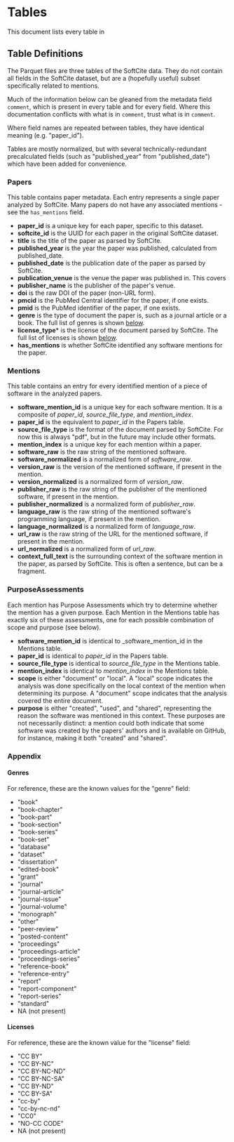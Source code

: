 # Tables

This document lists every table in 

## Table Definitions

The Parquet files are three tables of the SoftCite data.
They do not contain all fields in the SoftCite dataset, but are a (hopefully useful) subset specifically related to mentions.

Much of the information below can be gleaned from the metadata field `comment`, which is present in every table and for every field.
Where this documentation conflicts with what is in `comment`, trust what is in `comment`.

Where field names are repeated between tables, they have identical meaning (e.g. "paper_id").

Tables are mostly normalized, but with several technically-redundant precalculated fields (such as "published_year" from "published_date") which have been added for convenience.

### Papers

This table contains paper metadata.
Each entry represents a single paper analyzed by SoftCite.
Many papers do not have any associated mentions - see the `has_mentions` field.

- **paper_id** is a unique key for each paper, specific to this dataset.
- **softcite_id** is the UUID for each paper in the original SoftCite dataset.
- **title** is the title of the paper as parsed by SoftCite.
- **published_year** is the year the paper was published, calculated from published_date.
- **published_date** is the publication date of the paper as parsed by SoftCite.
- **publication_venue** is the venue the paper was published in. This covers
- **publisher_name** is the publisher of the paper's venue.
- **doi** is the raw DOI of the paper (non-URL form).
- **pmcid** is the PubMed Central identifier for the paper, if one exists.
- **pmid** is the PubMed identifier of the paper, if one exists.
- **genre** is the type of document the paper is, such as a journal article or a book. The full list of genres is shown [below](#genres).
- **license_type*** is the license of the document parsed by SoftCite. The full list of licenses is shown [below](#licenses).
- **has_mentions** is whether SoftCite identified any software mentions for the paper.

### Mentions

This table contains an entry for every identified mention of a piece of software in the analyzed papers.

- **software_mention_id** is a unique key for each software mention. It is a composite of _paper_id_, _source_file_type_, and _mention_index_.
- **paper_id** is the equivalent to _paper_id_ in the Papers table.
- **source_file_type** is the format of the document parsed by SoftCite. For now this is always "pdf", but in the future may include other formats.
- **mention_index** is a unique key for each mention within a paper.
- **software_raw** is the raw string of the mentioned software.
- **software_normalized** is a normalized form of _software_raw_.
- **version_raw** is the version of the mentioned software, if present in the mention.
- **version_normalized** is a normalized form of _version_raw_.
- **publisher_raw** is the raw string of the publisher of the mentioned software, if present in the mention.
- **publisher_normalized** is a normalized form of _publisher_raw_.
- **language_raw** is the raw string of the mentioned software's programming language, if present in the  mention.
- **language_normalized** is a normalized form of _language_raw_.
- **url_raw** is the raw string of the URL for the mentioned software, if present in the mention.
- **url_normalized** is a normalized form of _url_raw_.
- **context_full_text** is the surrounding context of the software mention in the paper, as parsed by SoftCite. This is often a sentence, but can be a fragment.

### PurposeAssessments

Each mention has Purpose Assessments which try to determine whether the mention has a given purpose.
Each Mention in the Mentions table has exactly six of these assessments, one for each possible combination of scope and purpose (see below).

- **software_mention_id** is identical to _software_mention_id in the Mentions table.
- **paper_id** is identical to _paper_id_ in the Papers table.
- **source_file_type** is identical to _source_file_type_ in the Mentions table.
- **mention_index** is identical to _mention_index_ in the Mentions table.
- **scope** is either "document" or "local". A "local" scope indicates the analysis was done specifically on the local context of the mention when determining its purpose. A "document" scope indicates that the analysis covered the entire document.
- **purpose** is either "created", "used", and "shared", representing the reason the software was mentioned in this context. These purposes are not necessarily distinct: a mention could both indicate that some software was created by the papers' authors and is available on GitHub, for instance, making it both "created" and "shared".

### Appendix

#### Genres

For reference, these are the known values for the "genre" field:

- "book"
- "book-chapter"
- "book-part"
- "book-section"
- "book-series"
- "book-set"
- "database"
- "dataset"
- "dissertation"
- "edited-book"
- "grant"
- "journal"
- "journal-article"
- "journal-issue"
- "journal-volume"
- "monograph"
- "other"
- "peer-review"
- "posted-content"
- "proceedings"
- "proceedings-article"
- "proceedings-series"
- "reference-book"
- "reference-entry"
- "report"
- "report-component"
- "report-series"
- "standard"
- NA (not present)

#### Licenses

For reference, these are the known value for the "license" field:

- "CC BY"
- "CC BY-NC"
- "CC BY-NC-ND"
- "CC BY-NC-SA"
- "CC BY-ND"
- "CC BY-SA"
- "cc-by"
- "cc-by-nc-nd"
- "CC0"
- "NO-CC CODE"
- NA (not present)
